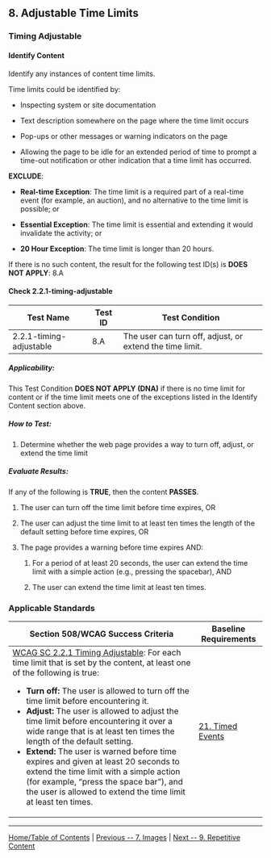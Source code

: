 ## 8. Adjustable Time Limits

### Timing Adjustable

#### Identify Content

Identify any instances of content time limits.

Time limits could be identified by:

-   Inspecting system or site documentation

-   Text description somewhere on the page where the time limit occurs

-   Pop-ups or other messages or warning indicators on the page

-   Allowing the page to be idle for an extended period of time to prompt a time-out notification or other indication that a time limit has occurred.

**EXCLUDE**:

-   **Real-time Exception**: The time limit is a required part of a real-time event (for example, an auction), and no alternative to the time limit is possible; or

-   **Essential Exception**: The time limit is essential and extending it would invalidate the activity; or

-   **20 Hour Exception**: The time limit is longer than 20 hours.

If there is no such content, the result for the following test ID(s) is **DOES NOT APPLY**: 8.A

#### Check 2.2.1-timing-adjustable

| Test Name               | Test ID | Test Condition                                                                                       |
|-------------------------|---------|------------------------------------------------------------------------------------------------------|
| 2.2.1-timing-adjustable | 8.A     | <span id="OLE_LINK56" class="anchor"></span>The user can turn off, adjust, or extend the time limit. |

##### Applicability:

This Test Condition **DOES NOT APPLY (DNA)** if there is no time limit for content or if the time limit meets one of the exceptions listed in the Identify Content section above.

##### How to Test:

1.  Determine whether the web page provides a way to turn off, adjust, or extend the time limit

##### Evaluate Results:

If any of the following is **TRUE**, then the content **PASSES**.

1.  The user can turn off the time limit before time expires, OR

2.  The user can adjust the time limit to at least ten times the length of the default setting before time expires, OR

3.  The page provides a warning before time expires AND:

    1.  For a period of at least 20 seconds, the user can extend the time limit with a simple action (e.g., pressing the spacebar), AND

    2.  The user can extend the time limit at least ten times.

### Applicable Standards

| Section 508/WCAG Success Criteria                                                                                                                                                                                                             | Baseline Requirements                                                                              |
|-----------------------------------------------------------------------------------------------------------------------------------------------------------------------------------------------------------------------------------------------|----------------------------------------------------------------------------------------------------|
| [WCAG SC 2.2.1 Timing Adjustable](https://www.w3.org/TR/UNDERSTANDING-WCAG20/time-limits-required-behaviors.html): For each time limit that is set by the content, at least one of the following is true:<ul><li>**Turn off:** The user is allowed to turn off the time limit before encountering it.</li><li>**Adjust:** The user is allowed to adjust the time limit before encountering it over a wide range that is at least ten times the length of the default setting.</li><li>**Extend:** The user is warned before time expires and given at least 20 seconds to extend the time limit with a simple action (for example, “press the space bar”), and the user is allowed to extend the time limit at least ten times.</li></ul>  | [21. Timed Events](https://section508coordinators.github.io/ICTTestingBaseline/21TimedEvents.html) |

----------------------------------------
[Home/Table of Contents](index.md) | [Previous -- 7. Images](images.md) | [Next -- 9. Repetitive Content](repetitive.md)
